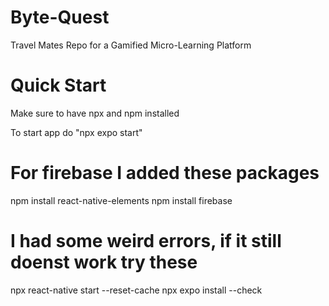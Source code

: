 # Byte-Quest
Travel Mates Repo for a Gamified Micro-Learning Platform

# Quick Start 
Make sure to have npx and npm installed 

To start app do "npx expo start"


# For firebase I added these packages

npm install react-native-elements
npm install firebase    

# I had some weird errors, if it still doenst work try these 

npx react-native start --reset-cache
npx expo install --check 